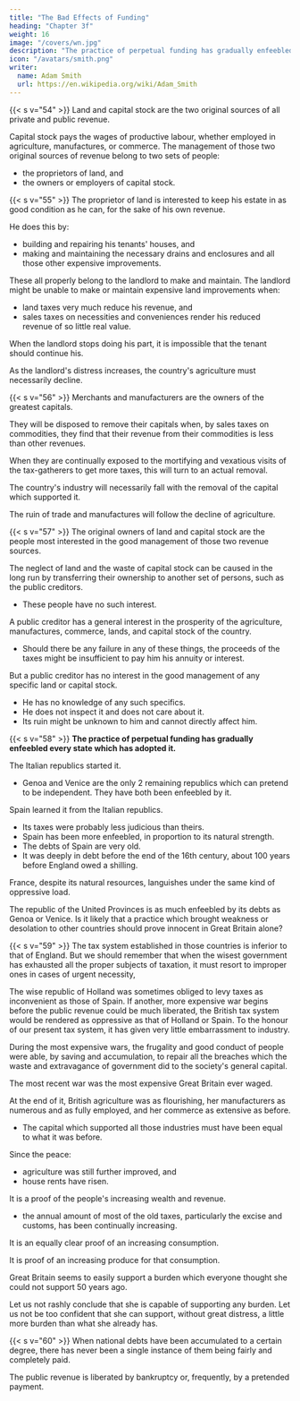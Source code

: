 ```yaml
---
title: "The Bad Effects of Funding"
heading: "Chapter 3f"
weight: 16
image: "/covers/wn.jpg"
description: "The practice of perpetual funding has gradually enfeebled every state which has adopted it. The Italian republics started it"
icon: "/avatars/smith.png"
writer:
  name: Adam Smith
  url: https://en.wikipedia.org/wiki/Adam_Smith
---
```





{{< s v="54" >}} Land and capital stock are the two original sources of all private and public revenue.

Capital stock pays the wages of productive labour, whether employed in agriculture, manufactures, or commerce.
The management of those two original sources of revenue belong to two sets of people:
- the proprietors of land, and
- the owners or employers of capital stock.


{{< s v="55" >}} The proprietor of land is interested to keep his estate in as good condition as he can, for the sake of his own revenue.

He does this by:
- building and repairing his tenants' houses, and
- making and maintaining the necessary drains and enclosures and all those other expensive improvements.

These all properly belong to the landlord to make and maintain. The landlord might be unable to make or maintain expensive land improvements when:
- land taxes very much reduce his revenue, and
- sales taxes on necessities and conveniences render his reduced revenue of so little real value.

When the landlord stops doing his part, it is impossible that the tenant should continue his.

As the landlord's distress increases, the country's agriculture must necessarily decline.


{{< s v="56" >}} Merchants and manufacturers are the owners of the greatest capitals.

They will be disposed to remove their capitals when, by sales taxes on commodities, they find that their revenue from their commodities is less than other revenues.

When they are continually exposed to the mortifying and vexatious visits of the tax-gatherers to get more taxes, this will turn to an actual removal.

The country's industry will necessarily fall with the removal of the capital which supported it.

The ruin of trade and manufactures will follow the decline of agriculture.


{{< s v="57" >}} The original owners of land and capital stock are the people most interested in the good management of those two revenue sources.

The neglect of land and the waste of capital stock can be caused in the long run by transferring their ownership to another set of persons, such as the public creditors.
- These people have no such interest.

A public creditor has a general interest in the prosperity of the agriculture, manufactures, commerce, lands, and capital stock of the country.
- Should there be any failure in any of these things, the proceeds of the taxes might be insufficient to pay him his annuity or interest.

But a public creditor has no interest in the good management of any specific land or capital stock.
- He has no knowledge of any such specifics.
- He does not inspect it and does not care about it.
- Its ruin might be unknown to him and cannot directly affect him.


{{< s v="58" >}} **The practice of perpetual funding has gradually enfeebled every state which has adopted it.**

<!-- The Italian republics seem to have begun it. -->
The Italian republics started it.
- Genoa and Venice are the only 2 remaining republics which can pretend to be independent. They have both been enfeebled by it.

Spain learned it from the Italian republics.
- Its taxes were probably less judicious than theirs.
- Spain has been more enfeebled, in proportion to its natural strength.
- The debts of Spain are very old.
- It was deeply in debt before the end of the 16th century, about 100 years before England owed a shilling.

France, despite its natural resources, languishes under the same kind of oppressive load.

The republic of the United Provinces is as much enfeebled by its debts as Genoa or Venice. Is it likely that a practice which brought weakness or desolation to other countries should prove innocent in Great Britain alone?


{{< s v="59" >}} The tax system established in those countries is inferior to that of England. But we should remember that when the wisest government has exhausted all the proper subjects of taxation, it must resort to improper ones in cases of urgent necessity,

The wise republic of Holland was sometimes obliged to levy taxes as inconvenient as those of Spain.
If another, more expensive war begins before the public revenue could be much liberated, the British tax system would be rendered as oppressive as that of Holland or Spain.
To the honour of our present tax system, it has given very little embarrassment to industry.

During the most expensive wars, the frugality and good conduct of people were able, by saving and accumulation, to repair all the breaches which the waste and extravagance of government did to the society's general capital.

The most recent war was the most expensive Great Britain ever waged.

At the end of it, British agriculture was as flourishing, her manufacturers as numerous and as fully employed, and her commerce as extensive as before.
- The capital which supported all those industries must have been equal to what it was before.

Since the peace:
- agriculture was still further improved, and
- house rents have risen.

It is a proof of the people's increasing wealth and revenue.
- the annual amount of most of the old taxes, particularly the excise and customs, has been continually increasing.

It is an equally clear proof of an increasing consumption.

It is proof of an increasing produce for that consumption.


Great Britain seems to easily support a burden which everyone thought she could not support 50 years ago.

Let us not rashly conclude that she is capable of supporting any burden.
Let us not be too confident that she can support, without great distress, a little more burden than what she already has.


{{< s v="60" >}} When national debts have been accumulated to a certain degree, there has never been a single instance of them being fairly and completely paid.

The public revenue is liberated by bankruptcy or, frequently, by a pretended payment.


